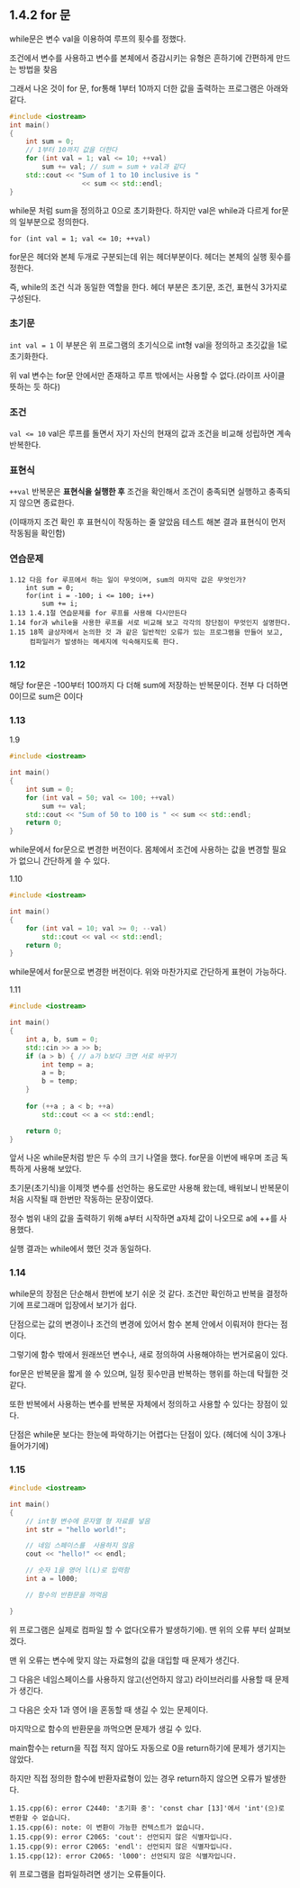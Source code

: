## 1.4.2 for 문
while문은 변수 val을 이용하여 루프의 횟수를 정했다.

조건에서 변수를 사용하고 변수를 본체에서 증감시키는 유형은 흔하기에 간편하게 만드는 방법을 찾음

그래서 나온 것이 for 문, for통해 1부터 10까지 더한 값을 출력하는 프로그램은 아래와 같다.
```c++
#include <iostream>
int main()
{
	int sum = 0;
	// 1부터 10까지 값을 더한다
	for (int val = 1; val <= 10; ++val)
		sum += val; // sum = sum + val과 같다
	std::cout << "Sum of 1 to 10 inclusive is "
                  << sum << std::endl;
}  
```
while문 처럼 sum을 정의하고 0으로 초기화한다. 하지만 val은 while과 다르게 for문의 일부분으로 정의한다.

```for (int val = 1; val <= 10; ++val)```

for문은 헤더와 본체 두개로 구분되는데 위는 헤더부분이다. 헤더는 본체의 실행 횟수를 정한다.

즉, while의 조건 식과 동일한 역할을 한다. 헤더 부분은 초기문, 조건, 표현식 3가지로 구성된다.

### 초기문
```int val = 1``` 이 부분은 위 프로그램의 초기식으로 int형 val을 정의하고 초깃값을 1로 초기화한다.

위 val 변수는 for문 안에서만 존재하고 루프 밖에서는 사용할 수 없다.(라이프 사이클 뜻하는 듯 하다)

### 조건
``` val <= 10 ``` val은 루프를 돌면서 자기 자신의 현재의 값과 조건을 비교해 성립하면 계속 반복한다.

### 표현식
```++val``` 반복문은 __표현식을 실행한 후__ 조건을 확인해서 조건이 충족되면 실행하고 충족되지 않으면 종료한다.

(이때까지 조건 확인 후 표현식이 작동하는 줄 알았음 테스트 해본 결과 표현식이 먼저 작동됨을 확인함)

### 연습문제
```
1.12 다음 for 루프에서 하는 일이 무엇이며, sum의 마지막 값은 무엇인가?
	int sum = 0;
	for(int i = -100; i <= 100; i++)
		sum += i;
1.13 1.4.1절 연습문제를 for 루프를 사용해 다시만든다
1.14 for과 while을 사용한 루프를 서로 비교해 보고 각각의 장단점이 무엇인지 설명한다.
1.15 18쪽 글상자에서 논의한 것 과 같은 일반적인 오류가 있는 프로그램을 만들어 보고,
     컴파일러가 발생하는 메세지에 익숙해지도록 한다.
```
### 1.12
해당 for문은 -100부터 100까지 다 더해 sum에 저장하는 반복문이다. 전부 다 더하면 0이므로 sum은 0이다

### 1.13
1.9
```c++
#include <iostream>

int main()
{
	int sum = 0;
	for (int val = 50; val <= 100; ++val)
		sum += val;
	std::cout << "Sum of 50 to 100 is " << sum << std::endl;
	return 0;
}
```
while문에서 for문으로 변경한 버전이다. 몸체에서 조건에 사용하는 값을 변경할 필요가 없으니 간단하게 쓸 수 있다.

1.10
``` c++
#include <iostream>

int main()
{
	for (int val = 10; val >= 0; --val)
		std::cout << val << std::endl;
	return 0;
}
```
while문에서 for문으로 변경한 버전이다. 위와 마찬가지로 간단하게 표현이 가능하다.

1.11
```c++
#include <iostream>

int main()
{
	int a, b, sum = 0;
	std::cin >> a >> b;
	if (a > b) { // a가 b보다 크면 서로 바꾸기
		int temp = a;
		a = b;
		b = temp;
	}
	
	for (++a ; a < b; ++a)
		std::cout << a << std::endl;

	return 0;
}
```
앞서 나온 while문처럼 받은 두 수의 크기 나열을 했다. for문을 이번에 배우며 조금 독특하게 사용해 보았다.

초기문(초기식)을 이제껏 변수를 선언하는 용도로만 사용해 왔는데, 배워보니 반복문이 처음 시작될 때 한번만 작동하는 문장이였다.

정수 범위 내의 값을 출력하기 위해 a부터 시작하면 a자체 값이 나오므로 a에 ++를 사용했다.

실행 결과는 while에서 했던 것과 동일하다.

### 1.14
while문의 장점은 단순해서 한번에 보기 쉬운 것 같다. 조건만 확인하고 반복을 결정하기에 프로그래머 입장에서 보기가 쉽다.

단점으로는 값의 변경이나 조건의 변경에 있어서 함수 본체 안에서 이뤄저야 한다는 점이다.

그렇기에 함수 밖에서 원래쓰던 변수나, 새로 정의하여 사용해야하는 번거로움이 있다.

for문은 반복문을 짧게 쓸 수 있으며, 일정 횟수만큼 반복하는 행위를 하는데 탁월한 것 같다.

또한 반복에서 사용하는 변수를 반복문 자체에서 정의하고 사용할 수 있다는 장점이 있다.

단점은 while문 보다는 한눈에 파악하기는 어렵다는 단점이 있다. (헤더에 식이 3개나 들어가기에)


### 1.15
```c++
#include <iostream>

int main()
{
	// int형 변수에 문자열 형 자료를 넣음
	int str = "hello world!";

	// 네임 스페이스를  사용하지 않음
	cout << "hello!" << endl;

	// 숫자 1을 영어 l(L)로 입력함
	int a = l000;

	// 함수의 반환문을 까먹음

}
```
위 프로그램은 실제로 컴파일 할 수 없다(오류가 발생하기에). 맨 위의 오류 부터 살펴보겠다.

맨 위 오류는 변수에 맞지 않는 자료형의 값을 대입할 때 문제가 생긴다.

그 다음은 네임스페이스를 사용하지 않고(선언하지 않고) 라이브러리를 사용할 때 문제가 생긴다.

그 다음은 숫자 1과 영어 l을 혼동할 때 생길 수 있는 문제이다.

마지막으로 함수의 반환문을 까먹으면 문제가 생길 수 있다.

main함수는 return을 직접 적지 않아도 자동으로 0을 return하기에 문제가 생기지는 않았다.

하지만 직접 정의한 함수에 반환자료형이 있는 경우 return하지 않으면 오류가 발생한다.

```
1.15.cpp(6): error C2440: '초기화 중': 'const char [13]'에서 'int'(으)로 변환할 수 없습니다.
1.15.cpp(6): note: 이 변환이 가능한 컨텍스트가 없습니다.
1.15.cpp(9): error C2065: 'cout': 선언되지 않은 식별자입니다.
1.15.cpp(9): error C2065: 'endl': 선언되지 않은 식별자입니다.
1.15.cpp(12): error C2065: 'l000': 선언되지 않은 식별자입니다.
```
위 프로그램을 컴파일하려면 생기는 오류들이다.


